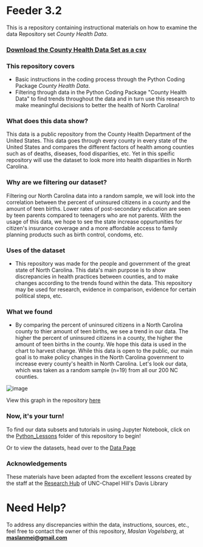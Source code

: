 
# Feeder 3.2
This is a repository containing instructional materials on how to examine the data Repository set *County Health Data*. 
### [Download the County Health Data Set as a csv](https://github.com/maslanvogelsberg/feeder3/files/10063026/CountyHealthData_2014-2015.3.csv)


### This repository covers 
- Basic instructions in the coding process through the Python Coding Package *County Health Data*. 
- Filtering through data in the Python Coding Package "County Health Data" to find trends throughout the data and in turn use this research to make meaningful decisions to better the health of North Carolina!

### What does this data show?  
This data is a public repository from the County Health Department of the United States. This data goes through every county in every state of the United States and  compares the different factors of health among counties such as of deaths, diseases, food disparities, etc. 
Yet in this speific repository will use the dataset to look more into health disparities in North Carolina. 

### Why are we filtering our dataset?
Filtering our North Carolina data into a random sample, we will look into the correlation between the percent of uninsured citizens in a county and the amount of teen births. Lower rates of post-secondary education are seen by teen parents compared to teenagers who are not parents. With the usage of this data, we hope to see the state increase oppurtunities for citizen's insurance coverage and a more affordable access to family planning products such as birth control, condoms, etc. 

### Uses of the dataset
- This repository was made for the people and government of the great state of North Carolina. This data's main purpose is to show discrepancies in health practices between counties, and to make changes according to the trends found within the data. This repository may be used for research, evidence in comparison, evidence for certain political steps, etc.

### What we found
- By comparing the percent of uninsured citizens in a North Carolina county to thier amount of teen births, we see a trend in our data. The higher the percent of uninsured citizens in a county, the higher the amount of teen births in the county. We hope this data is used in the chart to harvest change. While this data is open to the public, our main goal is to make policy changes in the North Carolina government to increase every county's health in North Carolina. Let's look our data, which was taken as a random sample (n=19) from all our 200 NC counties. 

![image](https://user-images.githubusercontent.com/118238004/203172455-58af4a6e-dff1-42d8-8a4b-f737b67aee8f.png)

View this graph in the repository [here](https://github.com/maslanvogelsberg/feeder3/blob/main/data/Visual%20of%20Teen%20Births%20and%20Uninsured%20Citizens.png)

### Now, it's your turn! 
To find our data subsets and tutorials in using Jupyter Notebook, click on the [Python_Lessons](https://github.com/maslanvogelsberg/feeder3/tree/main/Python_Lessons) folder of this repository to begin! 

Or to view the datasets, head over to the [Data Page](https://github.com/maslanvogelsberg/feeder3/tree/main/data)


### Acknowledgements 
These materials have been adapted from the excellent lessons created by the staff at the [Research Hub](https://library.unc.edu/data/) of UNC-Chapel Hill's Davis Library

# Need Help? 
To address any discrepancies within the data, instructions, sources, etc., feel free to contact the owner of this repository, *Maslan Vogelsberg*, at **maslanmei@gmail.com**
